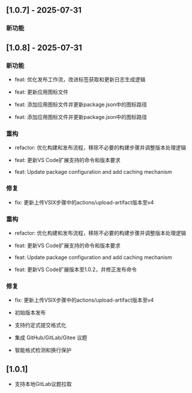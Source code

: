 ## [1.0.7] - 2025-07-31

### 新功能

## [1.0.8] - 2025-07-31

### 新功能
- feat: 优化发布工作流，改进标签获取和更新日志生成逻辑
- feat: 更新应用图标文件
- feat: 添加应用图标文件并更新package.json中的图标路径

- feat: 添加应用图标文件并更新package.json中的图标路径

### 重构
- refactor: 优化构建和发布流程，移除不必要的构建步骤并调整版本处理逻辑

- feat: 更新VS Code扩展支持的命令和版本要求
- feat: Update package configuration and add caching mechanism

### 修复
- fix: 更新上传VSIX步骤中的actions/upload-artifact版本至v4

### 重构
- refactor: 优化构建和发布流程，移除不必要的构建步骤并调整版本处理逻辑

- feat: 更新VS Code扩展支持的命令和版本要求
- feat: Update package configuration and add caching mechanism
- feat: 更新VS Code扩展版本至1.0.2，并修正发布命令

### 修复
- fix: 更新上传VSIX步骤中的actions/upload-artifact版本至v4


- 初始版本发布
- 支持约定式提交格式化
- 集成 GitHub/GitLab/Gitee 议题
- 智能格式检测和换行保护

## [1.0.1]

- 支持本地GitLab议题拉取
